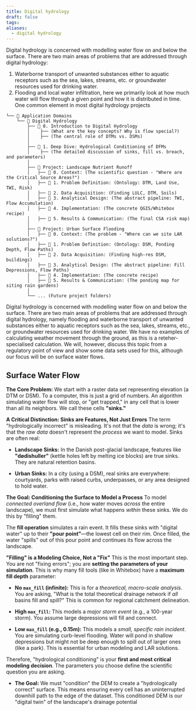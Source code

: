 ```yaml
---
title: Digital hydrology
draft: false
tags:
aliases:
  - digital hydrology
---
```

Digital hydrology is concerned with modelling water flow on and below the surface.  There are two main areas of problems that are addressed through digital hydrology:
1. Waterborne transport of unwanted substances either to aquatic receptors such as the sea, lakes, streams, etc. or groundwater resources used for drinking water. 
2. Flooding and local water infiltration, here we primarily look at how much water will flow through a given point and how it is distributed in time.
One common element in most digital hydrology projects 

```
└── 📁 Application Domains
    └── 📁 Digital Hydrology
        ├── 📄 0. Introduction to Digital Hydrology
        │    ├── (What are the key concepts? Why is flow special?)
        │    ├── (The central role of DTMs vs. DSMs)
        │
        ├── 📄 1. Deep Dive: Hydrological Conditioning of DFMs
        │    ├── (The detailed discussion of sinks, fill vs. breach, and parameters)
        │
        ├── 📁 Project: Landscape Nutrient Runoff
        │   ├── 📄 0. Context: (The scientific question - "Where are the Critical Source Areas?")
        │   ├── 📄 1. Problem Definition: (Ontology: DTM, Land Use, TWI, Risk)
        │   ├── 📄 2. Data Acquisition: (Finding LULC, DTM, Soils)
        │   ├── 📄 3. Analytical Design: (The abstract pipeline: TWI, Flow Accumulation)
        │   ├── 📄 4. Implementation: (The concrete QGIS/Whitebox recipe)
        │   ├── 📄 5. Results & Communication: (The final CSA risk map)
        │
        ├── 📁 Project: Urban Surface Flooding
        │   ├── 📄 0. Context: (The problem - "Where can we site LAR solutions?")
        │   ├── 📄 1. Problem Definition: (Ontology: DSM, Ponding Depth, Flow Paths)
        │   ├── 📄 2. Data Acquisition: (Finding high-res DSM, buildings)
        │   ├── 📄 3. Analytical Design: (The abstract pipeline: Fill Depressions, Flow Paths)
        │   ├── 📄 4. Implementation: (The concrete recipe)
        │   ├── 📄 5. Results & Communication: (The ponding map for siting rain gardens)
        │
        └── ... (Future project folders)
```


Digital hydrology is concerned with modelling water flow on and below the surface.  There are two main areas of problems that are addressed through digital hydrology, namely flooding and waterborne transport of unwanted substances either to aquatic receptors such as the sea, lakes, streams, etc., or groundwater resources used for drinking water. We have no examples of calculating weather movement through the ground, as this is a reteher-specialised calculation. We will, however, discuss this topic from a regulatory point of view and show some data sets used for this, although our focus will be on surface water flows.

## Surface Water Flow

**The Core Problem:** We start with a raster data set representing elevation (a DTM or DSM). To a computer, this is just a grid of numbers. An algorithm simulating water flow will stop, or "get trapped," in any cell that is lower than all its neighbors. We call these cells **"sinks."**

**A Critical Distinction: Sinks are Features, Not Just Errors** The term "hydrologically incorrect" is misleading. It's not that the _data_ is wrong; it's that the _raw data_ doesn't represent the _process_ we want to model. Sinks are often real:

- **Landscape Sinks:** In the Danish post-glacial landscape, features like **"dødishuller"** (kettle holes left by melting ice blocks) are true sinks. They are natural retention basins.
    
- **Urban Sinks:** In a city (using a DSM), real sinks are everywhere: courtyards, parks with raised curbs, underpasses, or any area designed to hold water.
    

**The Goal: Conditioning the Surface to Model a Process** To model _connected overland flow_ (i.e., how water moves _across_ the entire landscape), we must first simulate what happens _within_ these sinks. We do this by "filling" them.

The **fill operation** simulates a rain event. It fills these sinks with "digital water" up to their **"pour point"**—the lowest cell on their rim. Once filled, the water "spills" out of this pour point and continues its flow across the landscape.

**"Filling" is a Modeling Choice, Not a "Fix"** This is the most important step. You are not "fixing errors"; you are **setting the parameters of your simulation**. This is why many fill tools (like in Whitebox) have a **maximum fill depth** parameter:

- **No `max_fill` (infinite):** This is for a _theoretical, macro-scale analysis_. You are asking, "What is the total theoretical drainage network if _all_ basins fill and spill?" This is common for regional catchment delineation.
    
- **High `max_fill`:** This models a _major storm event_ (e.g., a 100-year storm). You assume large depressions will fill and connect.
    
- **Low `max_fill` (e.g., 0.15m):** This models a _small, specific rain incident_. You are simulating curb-level flooding. Water will pond in shallow depressions but might not be deep enough to spill out of larger ones (like a park). This is essential for urban modeling and LAR solutions.
    

Therefore, "hydrological conditioning" is your **first and most critical modeling decision**. The parameters you choose define the scientific question you are asking.
    
- **The Goal:** We must "condition" the DEM to create a "hydrologically correct" surface. This means ensuring every cell has an uninterrupted downhill path to the edge of the dataset. This conditioned DEM is our "digital twin" of the landscape's drainage potential